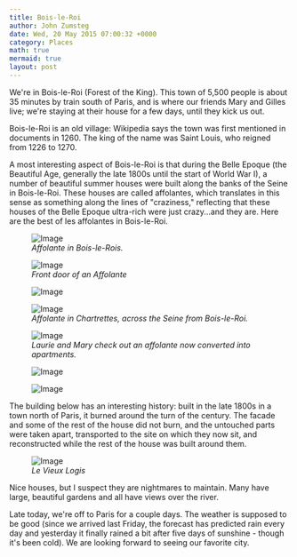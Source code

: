 ```yaml
---
title: Bois-le-Roi
author: John Zumsteg
date: Wed, 20 May 2015 07:00:32 +0000
category: Places
math: true
mermaid: true
layout: post
---
```

We're in Bois-le-Roi (Forest of the King). This town of 5,500 people is about 35 minutes by train south of Paris, and is where our friends Mary and Gilles live; we're staying at their house for a few days, until they kick us out.

Bois-le-Roi is an old village: Wikipedia says the town was first mentioned in documents in 1260. The king of the name was Saint Louis, who reigned from 1226 to 1270.

A most interesting aspect of Bois-le-Roi is that during the Belle Epoque (the Beautiful Age, generally the late 1800s until the start of World War I), a number of beautiful summer houses were built along the banks of the Seine in Bois-le-Roi. These houses are called affolantes, which translates in this sense as something along the lines of "craziness," reflecting that these houses of the Belle Epoque ultra-rich were just crazy...and they are. Here are the best of les affolantes in Bois-le-Roi.

<figure class = "landscape">
	<img src="{{"/assets/images/2015/05/DSC04648.jpg" | prepend: site.baseurl  }}" alt="Image" />
	<figcaption><em>Affolante in Bois-le-Rois.</em></figcaption>
</figure>



<figure class = "portrait">
	<img src="{{"/assets/images/2015/05/DSC04651.jpg" | prepend: site.baseurl  }}" alt="Image" />
	<figcaption><em>Front door of an Affolante</em></figcaption>
</figure>



<figure class = "landscape">
	<img src="{{"/assets/images/2015/05/DSC04652-300x225.jpg" | prepend: site.baseurl  }}" alt="Image" />
	<figcaption></figcaption>
</figure>



<figure class = "portrait">
	<img src="{{"/assets/images/2015/05/DSC04658.jpg" | prepend: site.baseurl  }}" alt="Image" />
	<figcaption><em>Affolante in Chartrettes, across the Seine from Bois-le-Roi.</em></figcaption>
</figure>



<figure class = "landscape">
	<img src="{{"/assets/images/2015/05/DSC04659.jpg" | prepend: site.baseurl  }}" alt="Image" />
	<figcaption><em>Laurie and Mary check out an affolante now converted into apartments.</em></figcaption>
</figure>



<figure class = "landscape">
	<img src="{{"/assets/images/2015/05/DSC04662-225x300.jpg" | prepend: site.baseurl  }}" alt="Image" />
	<figcaption></figcaption>
</figure>



<figure class = "landscape">
	<img src="{{"/assets/images/2015/05/DSC04663-300x210.jpg" | prepend: site.baseurl  }}" alt="Image" />
	<figcaption></figcaption>
</figure>



The building below has an interesting history: built in the late 1800s in a town north of Paris, it burned around the turn of the century. The facade and some of the rest of the house did not burn, and the untouched parts were taken apart, transported to the site on which they now sit, and reconstructed while the rest of the house was built around them.

<figure class = "landscape">
	<img src="{{"/assets/images/2015/05/DSC04677.jpg" | prepend: site.baseurl  }}" alt="Image" />
	<figcaption><em>Le Vieux Logis</em></figcaption>
</figure>



Nice houses, but I suspect they are nightmares to maintain. Many have large, beautiful gardens and all have views over the river.

Late today, we're off to Paris for a couple days. The weather is supposed to be good (since we arrived last Friday, the forecast has predicted rain every day and yesterday it finally rained a bit after five days of sunshine - though it's been cold). We are looking forward to seeing our favorite city.
